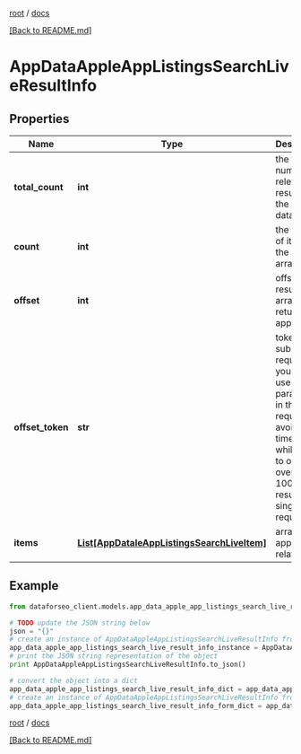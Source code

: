 [root](./../ "root") / [docs](./ "docs")

[[Back to README.md]](./../README.md "[Back to README.md]")

# AppDataAppleAppListingsSearchLiveResultInfo

## Properties

Name | Type | Description | Notes
------------ | ------------- | ------------- | -------------
**total_count** | **int** | the total number of relevant results in the database | [optional]
**count** | **int** | the number of items in the results array | [optional]
**offset** | **int** | offset in the results array of returned apps | [optional]
**offset_token** | **str** | token for subsequent requests you can use this parameter in the POST request to avoid timeouts while trying to obtain over 100,000 results in a single request | [optional]
**items** | [**List[AppDataleAppListingsSearchLiveItem]**](AppDataleAppListingsSearchLiveItem.md) | array of apps and related data | [optional]

## Example

```python
from dataforseo_client.models.app_data_apple_app_listings_search_live_result_info import AppDataAppleAppListingsSearchLiveResultInfo

# TODO update the JSON string below
json = "{}"
# create an instance of AppDataAppleAppListingsSearchLiveResultInfo from a JSON string
app_data_apple_app_listings_search_live_result_info_instance = AppDataAppleAppListingsSearchLiveResultInfo.from_json(json)
# print the JSON string representation of the object
print AppDataAppleAppListingsSearchLiveResultInfo.to_json()

# convert the object into a dict
app_data_apple_app_listings_search_live_result_info_dict = app_data_apple_app_listings_search_live_result_info_instance.to_dict()
# create an instance of AppDataAppleAppListingsSearchLiveResultInfo from a dict
app_data_apple_app_listings_search_live_result_info_form_dict = app_data_apple_app_listings_search_live_result_info.from_dict(app_data_apple_app_listings_search_live_result_info_dict)
```

  

[root](./../ "root") / [docs](./ "docs")

[[Back to README.md]](./../README.md "[Back to README.md]")